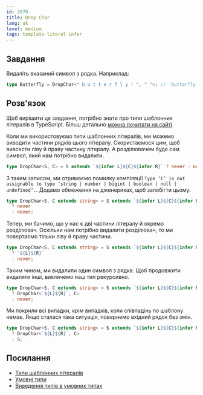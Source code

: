 ```yaml
---
id: 2070
title: Drop Char
lang: uk
level: medium
tags: template-literal infer
---
```


## Завдання

Видаліть вказаний символ з рядка.
Наприклад:

```typescript
type Butterfly = DropChar<" b u t t e r f l y ! ", " ">; // 'butterfly!'
```

## Розв'язок

Щоб вирішити це завдання, потрібно знати про типи шаблонних літералів в TypeScript.
Більш детально [можна почитати на сайті](https://www.typescriptlang.org/docs/handbook/2/template-literal-types.html).

Коли ми використовуємо типи шаблонних літералів, ми можемо виводити частини рядків цього літералу.
Скористаємося цим, щоб вивсести ліву й праву частину літералу.
А розділювачем буде сам символ, який нам потрібно видалити.

```typescript
type DropChar<S, C> = S extends `${infer L}${C}${infer R}` ? never : never;
```

З таким записом, ми отримаємо помилку компіляції `Type ‘C’ is not assignable to type ‘string | number | bigint | boolean | null | undefined’.`.
Додамо обмеження на дженериках, щоб запобігти цьому.

```typescript
type DropChar<S, C extends string> = S extends `${infer L}${C}${infer R}`
  ? never
  : never;
```

Тепер, ми бачимо, що у нас є дві частини літералу й окремо розділювач.
Оскільки нам потрібно видалити розділювач, то ми повертаємо тільки ліву й праву частини.

```typescript
type DropChar<S, C extends string> = S extends `${infer L}${C}${infer R}`
  ? `${L}${R}`
  : never;
```

Таким чином, ми видалили один символ з рядка.
Щоб продовжити видаляти інші, викличемо наш тип рекурсивно.

```typescript
type DropChar<S, C extends string> = S extends `${infer L}${C}${infer R}`
  ? DropChar<`${L}${R}`, C>
  : never;
```

Ми покрили всі випадки, крім випадків, коли співпадінь по шаблону немає.
Якщо сталася така ситуація, повернемо вхідний рядок без змін.

```typescript
type DropChar<S, C extends string> = S extends `${infer L}${C}${infer R}`
  ? DropChar<`${L}${R}`, C>
  : S;
```

## Посилання

- [Типи шаблонних літералів](https://www.typescriptlang.org/docs/handbook/2/template-literal-types.html)
- [Умовні типи](https://www.typescriptlang.org/docs/handbook/2/conditional-types.html)
- [Виведення типів в умовних типах](https://www.typescriptlang.org/docs/handbook/2/conditional-types.html#inferring-within-conditional-types)

